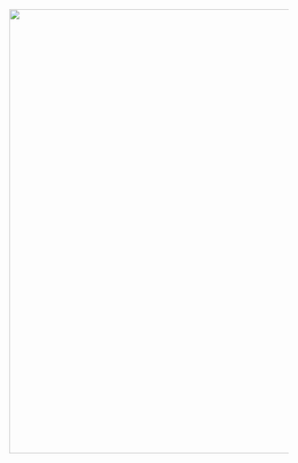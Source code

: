 <img  src="https://github.com/kenantasdemir/kotlinwidgetsstudy/blob/master/app/src/main/assets/vid.gif" width="1500" height="800"/>
